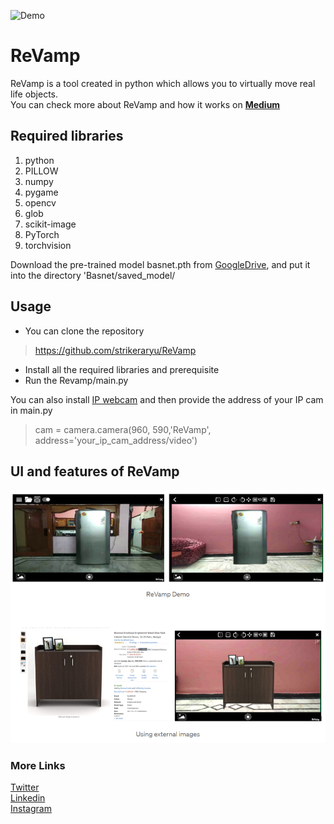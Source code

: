 ![Demo](https://github.com/strikeraryu/ReVamp/blob/master/Temp/ReVamp_demo.gif)


# ReVamp
ReVamp is a tool created in python which allows you to virtually move real life objects. <br>
You can check more about ReVamp and how it works on <b>[Medium](https://medium.com/@striker.aryu56/revamp-virtual-renovation-64bfd0f924d7) </b>

## Required libraries
1. python
1. PILLOW
1. numpy
1. pygame
1. opencv
1. glob
1. scikit-image
1. PyTorch
1. torchvision

Download the pre-trained model basnet.pth from [GoogleDrive](https://drive.google.com/file/d/1s52ek_4YTDRt_EOkx1FS53u-vJa0c4nu/view), and put it into the directory 'Basnet/saved_model/


## Usage
* You can clone the repository 
> https://github.com/strikeraryu/ReVamp
* Install all the required libraries and prerequisite 
* Run the Revamp/main.py 

You can also install [IP webcam](https://play.google.com/store/apps/details?id=com.pas.webcam&hl=en_IN&gl=US) and then provide the address of your IP cam in main.py
> cam = camera.camera(960, 590,'ReVamp', address='your_ip_cam_address/video')

## UI and features of ReVamp
![Demo](https://github.com/strikeraryu/ReVamp/blob/master/Temp/demo.png)



### More Links
[Twitter](https://twitter.com/striker_aryu) </br>
[Linkedin](https://www.linkedin.com/in/aryamaan-jain-9330a8190/) </br>
[Instagram](https://www.instagram.com/striker_aryu/?hl=en) </br>
